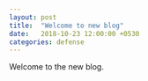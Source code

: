 ```yaml
---
layout: post
title:  "Welcome to new blog"
date:   2018-10-23 12:00:00 +0530
categories: defense
---
```


Welcome to the new blog.